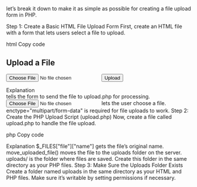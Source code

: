let’s break it down to make it as simple as possible for creating a file upload form in PHP.

Step 1: Create a Basic HTML File Upload Form
First, create an HTML file with a form that lets users select a file to upload.

html
Copy code
<!DOCTYPE html>
<html lang="en">
<head>
    <meta charset="UTF-8">
    <title>Simple File Upload</title>
</head>
<body>
    <h2>Upload a File</h2>
    <form action="upload.php" method="POST" enctype="multipart/form-data">
        <input type="file" name="file" required>
        <button type="submit" name="upload">Upload</button>
    </form>
</body>
</html>
Explanation
<form action="upload.php"> tells the form to send the file to upload.php for processing.
<input type="file" name="file"> lets the user choose a file.
enctype="multipart/form-data" is required for file uploads to work.
Step 2: Create the PHP Upload Script (upload.php)
Now, create a file called upload.php to handle the file upload.

php
Copy code
<?php
// Check if the form was submitted
if (isset($_POST['upload'])) {
    // Set where you want to save the uploaded file
    $targetDir = "uploads/";
    $fileName = $_FILES["file"]["name"];
    $targetFilePath = $targetDir . $fileName;

    // Move the file to the uploads folder
    if (move_uploaded_file($_FILES["file"]["tmp_name"], $targetFilePath)) {
        echo "File uploaded successfully!";
    } else {
        echo "Error uploading file.";
    }
}
?>
Explanation
$_FILES["file"]["name"] gets the file’s original name.
move_uploaded_file() moves the file to the uploads folder on the server.
uploads/ is the folder where files are saved. Create this folder in the same directory as your PHP files.
Step 3: Make Sure the Uploads Folder Exists
Create a folder named uploads in the same directory as your HTML and PHP files.
Make sure it’s writable by setting permissions if necessary.